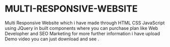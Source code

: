 # MULTI-RESPONSIVE-WEBSITE
Multi Responsive Website which i have made through HTML CSS JavaScript using JQuery in built components  where you can purchase plan like Web Developher and SEO Marketing for more further information i have upload Demo video you can just download and see .
